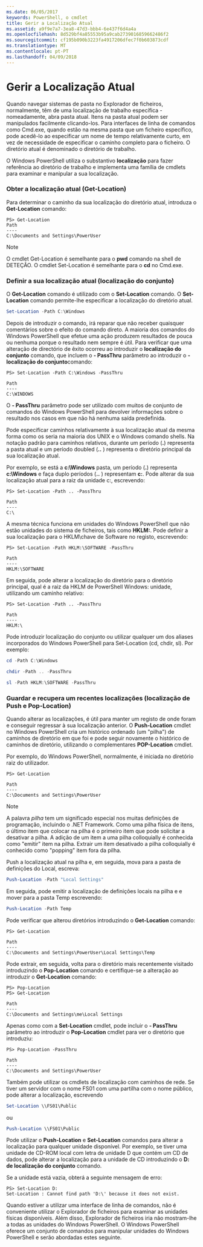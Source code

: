 ```yaml
---
ms.date: 06/05/2017
keywords: PowerShell, o cmdlet
title: Gerir a Localização Atual
ms.assetid: a9f9e7a7-3ea8-47d3-bbb4-6e437f6d4a4a
ms.openlocfilehash: 8d529bf4a85553b95a9cab2739016859662486f2
ms.sourcegitcommit: cf195b090b3223fa4917206dfec7f0b603873cdf
ms.translationtype: MT
ms.contentlocale: pt-PT
ms.lasthandoff: 04/09/2018
---
```

# <a name="managing-current-location"></a>Gerir a Localização Atual

Quando navegar sistemas de pasta no Explorador de ficheiros, normalmente, têm de uma localização de trabalho específica - nomeadamente, abra pasta atual. Itens na pasta atual podem ser manipulados facilmente clicando-los. Para interfaces de linha de comandos como Cmd.exe, quando estão na mesma pasta que um ficheiro específico, pode acedê-lo ao especificar um nome de tempo relativamente curto, em vez de necessidade de especificar o caminho completo para o ficheiro. O diretório atual é denominado o diretório de trabalho.

O Windows PowerShell utiliza o substantivo **localização** para fazer referência ao diretório de trabalho e implementa uma família de cmdlets para examinar e manipular a sua localização.

### <a name="getting-your-current-location-get-location"></a>Obter a localização atual (Get-Location)

Para determinar o caminho da sua localização do diretório atual, introduza o **Get-Location** comando:

```
PS> Get-Location
Path
----
C:\Documents and Settings\PowerUser
```

> [!NOTE]
> O cmdlet Get-Location é semelhante para o **pwd** comando na shell de DETEÇÃO. O cmdlet Set-Location é semelhante para o **cd** no Cmd.exe.

### <a name="setting-your-current-location-set-location"></a>Definir a sua localização atual (localização do conjunto)

O **Get-Location** comando é utilizado com o **Set-Location** comando. O **Set-Location** comando permite-lhe especificar a localização do diretório atual.

```powershell
Set-Location -Path C:\Windows
```

Depois de introduzir o comando, irá reparar que não receber quaisquer comentários sobre o efeito do comando direto. A maioria dos comandos do Windows PowerShell que efetue uma ação produzem resultados de pouca ou nenhuma porque o resultado nem sempre é útil. Para verificar que uma alteração de directório de êxito ocorreu ao introduzir o **localização do conjunto** comando, que incluem o **- PassThru** parâmetro ao introduzir o **-localização do conjunto**comando:

```
PS> Set-Location -Path C:\Windows -PassThru

Path
----
C:\WINDOWS
```

O **- PassThru** parâmetro pode ser utilizado com muitos de conjunto de comandos do Windows PowerShell para devolver informações sobre o resultado nos casos em que não há nenhuma saída predefinida.

Pode especificar caminhos relativamente à sua localização atual da mesma forma como os seria na maioria dos UNIX e o Windows comando shells. Na notação padrão para caminhos relativos, durante um período (**.**) representa a pasta atual e um período doubled (**..** ) representa o diretório principal da sua localização atual.

Por exemplo, se está a **c:\\Windows** pasta, um período (**.**) representa **c:\\Windows** e faça duplo períodos (**..** ) representam **c:**. Pode alterar da sua localização atual para a raiz da unidade c:, escrevendo:

```
PS> Set-Location -Path .. -PassThru

Path
----
C:\
```

A mesma técnica funciona em unidades do Windows PowerShell que não estão unidades do sistema de ficheiros, tais como **HKLM:**. Pode definir a sua localização para o HKLM\\chave de Software no registo, escrevendo:

```
PS> Set-Location -Path HKLM:\SOFTWARE -PassThru

Path
----
HKLM:\SOFTWARE
```

Em seguida, pode alterar a localização do diretório para o diretório principal, qual é a raiz da HKLM de PowerShell Windows: unidade, utilizando um caminho relativo:

```
PS> Set-Location -Path .. -PassThru

Path
----
HKLM:\
```

Pode introduzir localização do conjunto ou utilizar qualquer um dos aliases incorporados do Windows PowerShell para Set-Location (cd, chdir, sl). Por exemplo:

```powershell
cd -Path C:\Windows
```

```powershell
chdir -Path .. -PassThru
```

```powershell
sl -Path HKLM:\SOFTWARE -PassThru
```

### <a name="saving-and-recalling-recent-locations-push-location-and-pop-location"></a>Guardar e recupera um recentes localizações (localização de Push e Pop-Location)

Quando alterar as localizações, é útil para manter um registo de onde foram e conseguir regressar à sua localização anterior. O **Push-Location** cmdlet no Windows PowerShell cria um histórico ordenado (um "pilha") de caminhos de diretório em que foi e pode seguir novamente o histórico de caminhos de diretório, utilizando o complementares  **POP-Location** cmdlet.

Por exemplo, do Windows PowerShell, normalmente, é iniciada no diretório raiz do utilizador.

```
PS> Get-Location

Path
----
C:\Documents and Settings\PowerUser
```

> [!NOTE]
> A palavra *pilha* tem um significado especial nos muitas definições de programação, incluindo o .NET Framework. Como uma pilha física de itens, o último item que colocar na pilha é o primeiro item que pode solicitar a desativar a pilha. A adição de um item a uma pilha colloquially é conhecida como "emitir" item na pilha. Extrair um item desativado a pilha colloquially é conhecido como "popping" item fora da pilha.

Push a localização atual na pilha e, em seguida, mova para a pasta de definições do Local, escreva:

```powershell
Push-Location -Path "Local Settings"
```

Em seguida, pode emitir a localização de definições locais na pilha e e mover para a pasta Temp escrevendo:

```powershell
Push-Location -Path Temp
```

Pode verificar que alterou diretórios introduzindo o **Get-Location** comando:

```
PS> Get-Location

Path
----
C:\Documents and Settings\PowerUser\Local Settings\Temp
```

Pode extrair, em seguida, volta para o diretório mais recentemente visitado introduzindo o **Pop-Location** comando e certifique-se a alteração ao introduzir o **Get-Location** comando:

```
PS> Pop-Location
PS> Get-Location

Path
----
C:\Documents and Settings\me\Local Settings
```

Apenas como com a **Set-Location** cmdlet, pode incluir o **- PassThru** parâmetro ao introduzir o **Pop-Location** cmdlet para ver o diretório que introduziu:

```
PS> Pop-Location -PassThru

Path
----
C:\Documents and Settings\PowerUser
```

Também pode utilizar os cmdlets de localização com caminhos de rede. Se tiver um servidor com o nome FS01 com uma partilha com o nome público, pode alterar a localização, escrevendo

```powershell
Set-Location \\FS01\Public
```

ou

```powershell
Push-Location \\FS01\Public
```

Pode utilizar o **Push-Location** e **Set-Location** comandos para alterar a localização para qualquer unidade disponível. Por exemplo, se tiver uma unidade de CD-ROM local com letra de unidade D que contém um CD de dados, pode alterar a localização para a unidade de CD introduzindo o **D: de localização do conjunto** comando.

Se a unidade está vazia, obterá a seguinte mensagem de erro:

```
PS> Set-Location D:
Set-Location : Cannot find path 'D:\' because it does not exist.
```

Quando estiver a utilizar uma interface de linha de comandos, não é conveniente utilizar o Explorador de ficheiros para examinar as unidades físicas disponíveis. Além disso, Explorador de ficheiros iria não mostram-lhe a todas as unidades do Windows PowerShell. O Windows PowerShell oferece um conjunto de comandos para manipular unidades do Windows PowerShell e serão abordadas estes seguinte.
